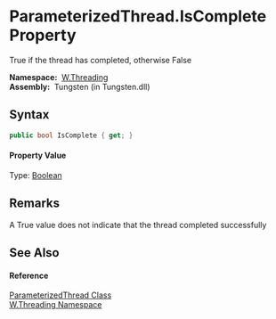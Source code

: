 ParameterizedThread.IsComplete Property
=======================================
   True if the thread has completed, otherwise False

  **Namespace:**  [W.Threading][1]  
  **Assembly:**  Tungsten (in Tungsten.dll)

Syntax
------

```csharp
public bool IsComplete { get; }
```

#### Property Value
Type: [Boolean][2]

Remarks
-------
A True value does not indicate that the thread completed successfully

See Also
--------

#### Reference
[ParameterizedThread Class][3]  
[W.Threading Namespace][1]  

[1]: ../README.md
[2]: http://msdn.microsoft.com/en-us/library/a28wyd50
[3]: README.md